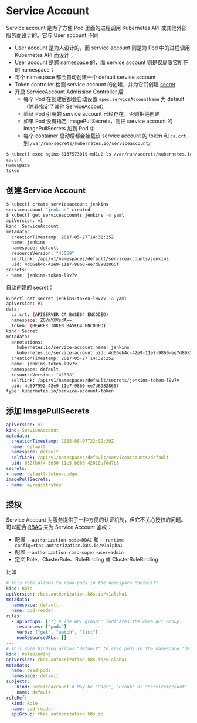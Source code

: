 # Service Account

Service account 是为了方便 Pod 里面的进程调用 Kubernetes API 或其他外部服务而设计的。它与 User account 不同

- User account 是为人设计的，而 service account 则是为 Pod 中的进程调用 Kubernetes API 而设计；
- User account 是跨 namespace 的，而 service account 则是仅局限它所在的 namespace；
- 每个 namespace 都会自动创建一个 default service account
- Token controller 检测 service account 的创建，并为它们创建 [secret](secret.md)
- 开启 ServiceAccount Admission Controller 后
  - 每个 Pod 在创建后都会自动设置 `spec.serviceAccountName` 为 default（除非指定了其他 ServiceAccout）
  - 验证 Pod 引用的 service account 已经存在，否则拒绝创建
  - 如果 Pod 没有指定 ImagePullSecrets，则把 service account 的 ImagePullSecrets 加到 Pod 中
  - 每个 container 启动后都会挂载该 service account 的 token 和 `ca.crt` 到 `/var/run/secrets/kubernetes.io/serviceaccount/`

```sh
$ kubectl exec nginx-3137573019-md1u2 ls /var/run/secrets/kubernetes.io/serviceaccount
ca.crt
namespace
token
```

## 创建 Service Account

```sh
$ kubectl create serviceaccount jenkins
serviceaccount "jenkins" created
$ kubectl get serviceaccounts jenkins -o yaml
apiVersion: v1
kind: ServiceAccount
metadata:
  creationTimestamp: 2017-05-27T14:32:25Z
  name: jenkins
  namespace: default
  resourceVersion: "45559"
  selfLink: /api/v1/namespaces/default/serviceaccounts/jenkins
  uid: 4d66eb4c-42e9-11e7-9860-ee7d8982865f
secrets:
- name: jenkins-token-l9v7v
```

自动创建的 secret：

```sh
kubectl get secret jenkins-token-l9v7v -o yaml
apiVersion: v1
data:
  ca.crt: (APISERVER CA BASE64 ENCODED)
  namespace: ZGVmYXVsdA==
  token: (BEARER TOKEN BASE64 ENCODED)
kind: Secret
metadata:
  annotations:
    kubernetes.io/service-account.name: jenkins
    kubernetes.io/service-account.uid: 4d66eb4c-42e9-11e7-9860-ee7d8982865f
  creationTimestamp: 2017-05-27T14:32:25Z
  name: jenkins-token-l9v7v
  namespace: default
  resourceVersion: "45558"
  selfLink: /api/v1/namespaces/default/secrets/jenkins-token-l9v7v
  uid: 4d697992-42e9-11e7-9860-ee7d8982865f
type: kubernetes.io/service-account-token
```

## 添加 ImagePullSecrets

```yaml
apiVersion: v1
kind: ServiceAccount
metadata:
  creationTimestamp: 2015-08-07T22:02:39Z
  name: default
  namespace: default
  selfLink: /api/v1/namespaces/default/serviceaccounts/default
  uid: 052fb0f4-3d50-11e5-b066-42010af0d7b6
secrets:
- name: default-token-uudge
imagePullSecrets:
- name: myregistrykey
```

## 授权

Service Account 为服务提供了一种方便的认证机制，但它不关心授权的问题。可以配合 [RBAC](https://kubernetes.io/docs/admin/authorization/#a-quick-note-on-service-accounts) 来为 Service Account 鉴权：
- 配置 `--authorization-mode=RBAC` 和 `--runtime-config=rbac.authorization.k8s.io/v1alpha1`
- 配置 `--authorization-rbac-super-user=admin`
- 定义 Role、ClusterRole、RoleBinding 或 ClusterRoleBinding

比如

```yaml
# This role allows to read pods in the namespace "default"
kind: Role
apiVersion: rbac.authorization.k8s.io/v1alpha1
metadata:
  namespace: default
  name: pod-reader
rules:
  - apiGroups: [""] # The API group"" indicates the core API Group.
    resources: ["pods"]
    verbs: ["get", "watch", "list"]
    nonResourceURLs: []
---
# This role binding allows "default" to read pods in the namespace "default"
kind: RoleBinding
apiVersion: rbac.authorization.k8s.io/v1alpha1
metadata:
  name: read-pods
  namespace: default
subjects:
  - kind: ServiceAccount # May be "User", "Group" or "ServiceAccount"
    name: default
roleRef:
  kind: Role
  name: pod-reader
  apiGroup: rbac.authorization.k8s.io
```

